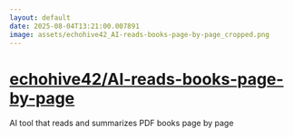 ```yaml
---
layout: default
date: 2025-08-04T13:21:00.007891
image: assets/echohive42_AI-reads-books-page-by-page_cropped.png
---
```


# [echohive42/AI-reads-books-page-by-page](https://github.com/echohive42/AI-reads-books-page-by-page)

AI tool that reads and summarizes PDF books page by page
